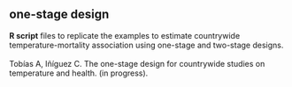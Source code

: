 ## one-stage design
**R script** files to replicate the examples to estimate countrywide temperature-mortality association using one-stage and two-stage designs.<br>
<br>
Tobías A, Iñíguez C. The one-stage design for countrywide studies on temperature and health. (in progress).
